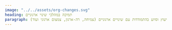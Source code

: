 ```yaml
---
image: "../../assets/org-changes.svg"
heading: תמיכה במהלכי שינוי ארגוניים
paragraph: ייעוץ וסיוע בהתמודדות עם שינויים ארגוניים (צמיחה, רה-ארגון, צמצום ארגוני ועוד)
---
```

